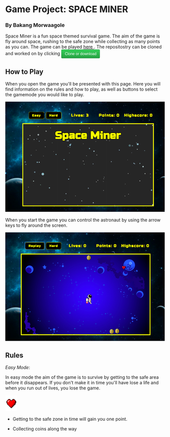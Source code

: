 # Game Project: SPACE MINER
### By Bakang Morwaagole

Space Miner is a fun space themed survival game. The aim of the game is fly around space, rushing to the safe zone while collecting as many points as you can. The game can be played 
 <a href ="https://bakangam97.github.io/SpartaGame.BakangAM97.github.io/"> here </a>.  The repositostry can be cloned and worked on by clicking
 <button style="background-color: #28a745; color:white; background-image: linear-gradient(-180deg,#34d058 0%,#28a745 90%);padding: 3px 10px; font-size: 12px; line-height: 20px;     border: 1px solid rgba(27,31,35,0.2); border-radius: 0.25em; background-repeat:repeat-x;background-position: -1px -1px;">Clone or download</button>

 
## How to Play

When you open the game you'll be presented with this page. Here you will find information on the rules and how to play, as well as buttons to select the gamemode you would like to play.

<img src = "images/intro-page.png">


When you start the game you can control the astronaut by using the arrow keys to fly around the screen. 

<img src = "images/game-play.png">

## Rules

_Easy Mode_:

In easy mode the aim of the game is to survive by getting to the safe area before it disappears. If you don't make it in time you'll have lose a life and when you run out of lives, you lose the game. 
 
<img src = "images/heart.png" style = "height:50px; margin-left:auto; margin-right:auto;">
 <!-- <img src = "images/safezone.png" style = "height:36px;">
  <img src = "images/money3.png" style = "height:42px;"-->
  
* Getting to the safe zone in time will gain you one point. 

* Collecting coins along the way 
 
